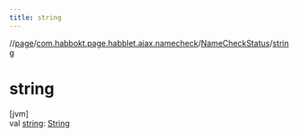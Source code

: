 ```yaml
---
title: string
---
```

//[page](../../../index.html)/[com.habbokt.page.habblet.ajax.namecheck](../index.html)/[NameCheckStatus](index.html)/[string](string.html)



# string



[jvm]\
val [string](string.html): [String](https://kotlinlang.org/api/latest/jvm/stdlib/kotlin/-string/index.html)




